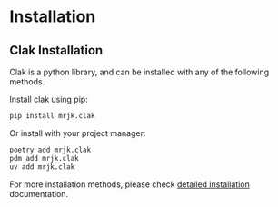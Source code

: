 # Installation

## Clak Installation

Clak is a python library, and can be installed with any of the following methods.

Install clak using pip:

```bash
pip install mrjk.clak
```

Or install with your project manager:

```bash
poetry add mrjk.clak
pdm add mrjk.clak
uv add mrjk.clak
```

For more installation methods, please check [detailed installation](install.md) documentation.
